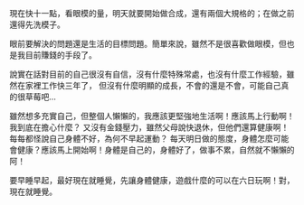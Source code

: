 現在快十一點，看眼模的量，明天就要開始做合成，還有兩個大規格的；在做之前還得先洗模子。

眼前要解決的問題還是生活的目標問題。簡單來說，雖然不是很喜歡做眼模，但也是我目前賺錢的手段了。

說實在話對目前的自己很沒有自信，沒有什麼特殊常處，也沒有什麼工作經驗，雖然在家裡工作快三年了，
但沒有什麼明顯的成長，不會的還是不會，可能自己真的很草莓吧…

雖然想多充實自己，但整個人懶懶的，我應該更堅強地生活啊！應該馬上行動啊！我到底在擔心什麼？
又沒有金錢壓力，雖然父母說快退休，但他們還算健康啊！每每都怪說自己身體不好，為何不早起運動？
每天明日做的態度，身體怎麼可能會健康？應該馬上開始啊！身體是自己的，身體好了，做事不累，自然就不懶懶的阿！

要早睡早起，最好現在就睡覺，先讓身體健康，遊戲什麼的可以在六日玩啊！對，現在就睡覺。
